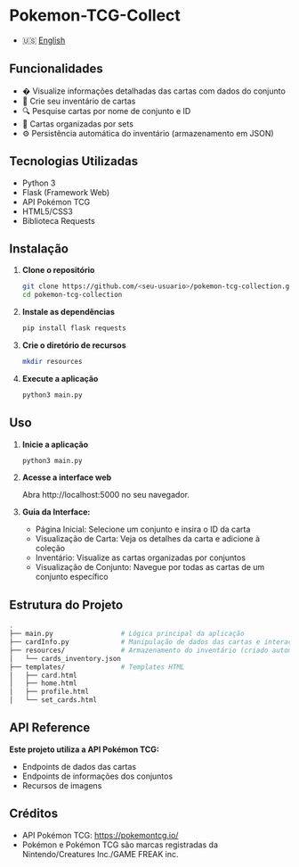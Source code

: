 # Pokemon-TCG-Collect

- 🇺🇸 [English](README.en.md) 

## Funcionalidades

- � Visualize informações detalhadas das cartas com dados do conjunto
- 📁 Crie seu inventário de cartas
- 🔍 Pesquise cartas por nome de conjunto e ID
- 📂 Cartas organizadas por sets
- ⚙️ Persistência automática do inventário (armazenamento em JSON)

## Tecnologias Utilizadas

- Python 3
- Flask (Framework Web)
- API Pokémon TCG
- HTML5/CSS3
- Biblioteca Requests

## Instalação

1. **Clone o repositório**
   ```bash
   git clone https://github.com/<seu-usuario>/pokemon-tcg-collection.git
   cd pokemon-tcg-collection
   
2. **Instale as dependências**
   ```bash
   pip install flask requests

3. **Crie o diretório de recursos**
   ```bash
   mkdir resources

4. **Execute a aplicação**
   ```bash
   python3 main.py

## Uso
1. **Inicie a aplicação**
   ```bash
   python3 main.py

2. **Acesse a interface web**

   Abra http://localhost:5000 no seu navegador.

3. **Guia da Interface:**
    
     - Página Inicial: Selecione um conjunto e insira o ID da carta
     - Visualização de Carta: Veja os detalhes da carta e adicione à coleção
     - Inventário: Visualize as cartas organizadas por conjuntos
     - Visualização de Conjunto: Navegue por todas as cartas de um conjunto específico

## Estrutura do Projeto
   ```bash
   .
├── main.py                 # Lógica principal da aplicação
├── cardInfo.py             # Manipulação de dados das cartas e interações com a API
├── resources/              # Armazenamento do inventário (criado automaticamente)
│   └── cards_inventory.json
├── templates/              # Templates HTML
│   ├── card.html
│   ├── home.html
│   ├── profile.html
│   └── set_cards.html
```

## API Reference

**Este projeto utiliza a API Pokémon TCG:**

  - Endpoints de dados das cartas
  - Endpoints de informações dos conjuntos
  - Recursos de imagens

## Créditos

 - API Pokémon TCG: https://pokemontcg.io/
 - Pokémon e Pokémon TCG são marcas registradas da Nintendo/Creatures Inc./GAME FREAK inc.
